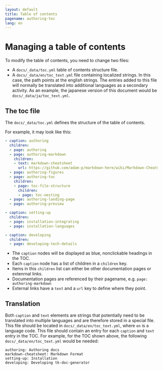 ```yaml
---
layout: default
title: Table of contents
pagename: authoring-toc
lang: en
---
```


# Managing a table of contents

To modify the table of contents, you need to change two files:

- A `docs/_data/toc.yml` table of contents structure file.
- A `docs/_data/en/toc_text.yml` file containing localized strings. 
  In this case, the path points at the english strings. The entries 
  added to this file will normally be translated into additional 
  languages as a secondary activity. As an example, the japanese
  version of this document would be `docs/_data/ja/toc_text.yml`.

## The toc file

The `docs/_data/toc.yml` defines the structure of the table of contents.

For example, it may look like this:

```yaml
- caption: authoring
  children:
  - page: authoring
  - page: authoring-markdown
    children:
    - text: markdown-cheatsheet
      url: https://github.com/adam-p/markdown-here/wiki/Markdown-Cheatsheet
  - page: authoring-figures
  - page: authoring-toc
    children:
    - page: toc-file-structure
      children:
      - page: toc-nesting
  - page: authoring-landing-page
  - page: authoring-preview

- caption: setting-up
  children:
  - page: installation-integrating
  - page: installation-languages

- caption: developing
  children:
  - page: developing-tech-details
```

- The `caption` nodes will be displayed as blue, nonclickable headings in the TOC.
- Each `caption` node has a list of children in a `children` key.
- Items in this `children` list can either be other documentation pages or extenrnal links.
- Documentation pages are referenced by their pagename, e.g. `page: authoring-markdown`
- External links have a `text` and a `url` key to define where they point.

## Translation

Both `caption` and `text` elements are strings that potentially need to be translated into multiple languages
and are therefore stored in a special file. This file should be located in `docs/_data/en/toc_text.yml`, where `en`
is a language code. This file should contain an entry for each `caption` and `text` entry in the TOC. For example,
for the TOC shown above, the following `docs/_data/en/toc_text.yml` would be needed:

```
authoring: Authoring docs
markdown-cheatsheet: Markdown Format
setting-up: Installation
developing: Developing tk-doc-generator
```
